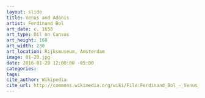 ```yaml
---
layout: slide
title: Venus and Adonis
artist: Ferdinand Bol
art_date: c. 1658
art_type: Oil on Canvas
art_height: 168
art_width: 230
art_location: Rijksmuseum, Amsterdam
image: 01-20.jpg
date: 2016-01-20 12:00:00 -05:00
categories:
tags:
cite_author: Wikipedia
cite_url: http://commons.wikimedia.org/wiki/File:Ferdinand_Bol_-_Venus_and_Adonis_-_WGA2367.jpg
---
```

